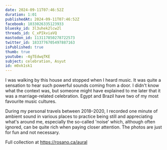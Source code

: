 ```yaml
---
date: 2024-09-11T07:46:52Z
duration: 1:01
publishedAt: 2024-09-11T07:46:52Z
facebook: 1033026335123933
bluesky_id: 3l3uhek2lcw2l
threads_id: C_xPIkviaVQ
mastodon_id: 113117850278722573
twitter_id: 1833776705497887163
isPublished: true
thumb: true
youtube: -4gTEdwqTKE
subject: celebration, Asyut
id: m0xk1sk1
---
```

I was walking by this house and stopped when I heard music. It was quite a sensation to hear such powerful sounds coming from a door. I didn't know what the context was, but someone might have explained to me later that it was a marriage-related celebration. Egypt and Brazil have two of my most favourite music cultures.

During my personal travels between 2018–2020, I recorded one minute of ambient sound in various places to practice being still and appreciating what's around me, especially the so-called 'noise' which, although often ignored, can be quite rich when paying closer attention. The photos are just for fun and not necessary.

Full collection at https://rosano.ca/aural
